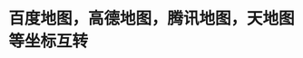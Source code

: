 <script setup lang="ts">
import coordinateTransform from "./components/coordinateTransform.vue"
</script>

# 百度地图，高德地图，腾讯地图，天地图等坐标互转

<ClientOnly>
  <coordinateTransform />
</ClientOnly>

